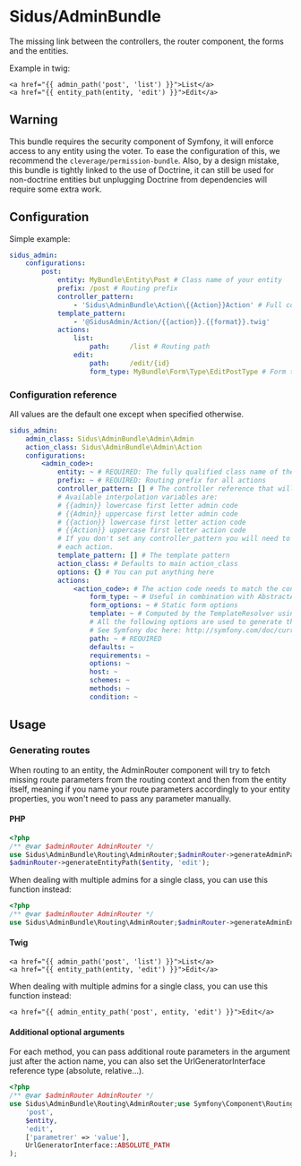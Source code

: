 Sidus/AdminBundle
================

The missing link between the controllers, the router component, the forms and the entities.

Example in twig:
```twig
<a href="{{ admin_path('post', 'list') }}">List</a>
<a href="{{ entity_path(entity, 'edit') }}">Edit</a>
```

## Warning

This bundle requires the security component of Symfony, it will enforce access to any entity using the voter.
To ease the configuration of this, we recommend the ````cleverage/permission-bundle````.
Also, by a design mistake, this bundle is tightly linked to the use of Doctrine, it can still be used for non-doctrine
entities but unplugging Doctrine from dependencies will require some extra work.

## Configuration

Simple example:
```yaml
sidus_admin:
    configurations:
        post:
            entity: MyBundle\Entity\Post # Class name of your entity
            prefix: /post # Routing prefix
            controller_pattern:
                - 'Sidus\AdminBundle\Action\{{Action}}Action' # Full controller reference
            template_pattern:
                - '@SidusAdmin/Action/{{action}}.{{format}}.twig'
            actions:
                list:
                    path:     /list # Routing path
                edit:
                    path:     /edit/{id}
                    form_type: MyBundle\Form\Type\EditPostType # Form type to use in controller
```

### Configuration reference

All values are the default one except when specified otherwise.

```yaml
sidus_admin:
    admin_class: Sidus\AdminBundle\Admin\Admin
    action_class: Sidus\AdminBundle\Admin\Action
    configurations:
        <admin_code>:
            entity: ~ # REQUIRED: The fully qualified class name of the entity (or the Doctrine's shorter reference)
            prefix: ~ # REQUIRED: Routing prefix for all actions
            controller_pattern: [] # The controller reference that will be used to generate routing
            # Available interpolation variables are:
            # {{admin}} lowercase first letter admin code
            # {{Admin}} uppercase first letter admin code
            # {{action}} lowercase first letter action code
            # {{Action}} uppercase first letter action code
            # If you don't set any controller_pattern you will need to set the _controller attribute in the defaults of
            # each action.
            template_pattern: [] # The template pattern
            action_class: # Defaults to main action_class
            options: {} # You can put anything here
            actions:
                <action_code>: # The action code needs to match the controller's method name without the "Action" suffix
                    form_type: ~ # Useful in combination with AbstractAdminController::getForm($request, $data)
                    form_options: ~ # Static form options
                    template: ~ # Computed by the TemplateResolver using template_pattern if null
                    # All the following options are used to generate the route for the routing component
                    # See Symfony doc here: http://symfony.com/doc/current/routing.html
                    path: ~ # REQUIRED
                    defaults: ~
                    requirements: ~
                    options: ~
                    host: ~
                    schemes: ~
                    methods: ~
                    condition: ~
```

## Usage

### Generating routes

When routing to an entity, the AdminRouter component will try to fetch missing route parameters from the routing context
and then from the entity itself, meaning if you name your route parameters accordingly to your entity properties, you
won't need to pass any parameter manually.

#### PHP
```php
<?php
/** @var $adminRouter AdminRouter */
use Sidus\AdminBundle\Routing\AdminRouter;$adminRouter->generateAdminPath('post', 'list');
$adminRouter->generateEntityPath($entity, 'edit');
```

When dealing with multiple admins for a single class, you can use this function instead:
```php
<?php
/** @var $adminRouter AdminRouter */
use Sidus\AdminBundle\Routing\AdminRouter;$adminRouter->generateAdminEntityPath('post', $entity, 'edit');
```

#### Twig
```twig
<a href="{{ admin_path('post', 'list') }}">List</a>
<a href="{{ entity_path(entity, 'edit') }}">Edit</a>
```

When dealing with multiple admins for a single class, you can use this function instead:

```twig
<a href="{{ admin_entity_path('post', entity, 'edit') }}">Edit</a>
```

#### Additional optional arguments

For each method, you can pass additional route parameters in the argument just after the action name, you can also set
the UrlGeneratorInterface reference type (absolute, relative...).
```php
<?php
/** @var $adminRouter AdminRouter */
use Sidus\AdminBundle\Routing\AdminRouter;use Symfony\Component\Routing\Generator\UrlGeneratorInterface;$adminRouter->generateAdminEntityPath(
    'post',
    $entity,
    'edit',
    ['parametrer' => 'value'],
    UrlGeneratorInterface::ABSOLUTE_PATH
);
```

